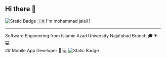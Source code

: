 ## Hi there 👋
<img alt="Static Badge" src="https://img.shields.io/badge/wellcome%20to%20my%20github%20page-brightgreen?style=flat&labelColor=red&color=red">
🇮🇷  I`m mohammad jalali !
<hr/>
Software Engineering from Islamic Azad University Najafabad Branch 🎓 💗 💻 <br/>
## Mobile App Developer 📱 💻
 <img alt="Static Badge" src="https://img.shields.io/badge/follow%20me%20on%20-%3E%20-brightgreen?style=flat&labelColor=pink&color=green">



